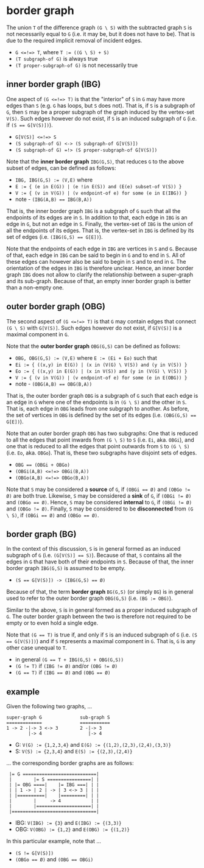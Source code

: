 
<!-- ======================================================================= -->
# border graph

The union `T` of the difference graph `(G \ S)` with the subtracted graph `S`
is not necessarily equal to `G` (i.e. it may be, but it does not have to be).
That is due to the required implicit removal of incident edges.

* `G <=!=> T`, where `T := ((G \ S) + S)`
* `(T subgraph-of G)` is always true
* `(T proper-subgraph-of G)` is not necessarily true

<!-- ======================================================================= -->
## inner border graph (IBG)

One aspect of `(G <=!=> T)` is that the "interior" of `S` in `G` may have more
edges than `S` (e.g. `G` has loops, but `S` does not). That is, if `S` is a
subgraph of `G`, then `S` may be a proper subgraph of the graph induced by
the vertex-set `V(S)`. Such edges however do not exist, if `S` is an induced
subgraph of `G` (i.e. if `(S == G[V(S)])`).

* `G[V(S)] <=!=> S`
* `(S subgraph-of G) <-> (S subgraph-of G[V(S)])`
* `(S subgraph-of G) =!> (S proper-subgraph-of G[V(S)])`

Note that the **inner border graph** `IBG(G,S)`, that reduces `G` to the above
subset of edges, can be defined as follows:

* `IBG, IBG(G,S) := (V,E)` where
* `E := { (e in E(G)) | (e !in E(S)) and (E(e) subset-of V(S)) }`
* `V := { (v in V(G)) | (v endpoint-of e) for some (e in E(IBG)) }`
* note - `(IBG(A,B) == IBG(B,A))`

That is, the inner border graph `IBG` is a subgraph of `G` such that all the
endpoints of its edges are in `S`. In addition to that, each edge in `IBG` is
an edge in `G`, but not an edge in `S`. Finally, the vertex-set of `IBG` is
the union of all the endpoints of its edges. That is, the vertex-set in `IBG`
is defined by its set of edges (i.e. `(IBG(G,S) == G[E])`).

Note that the endpoints of each edge in `IBG` are vertices in `S` and `G`.
Because of that, each edge in `IBG` can be said to begin in `G` and to end in
`S`. All of these edges can however also be said to begin in `S` and to end
in `G`. The orientation of the edges in `IBG` is therefore unclear. Hence, an
inner border graph `IBG` does not allow to clarify the relationship between a
super-graph and its sub-graph. Because of that, an empty inner border graph is
better than a non-empty one.

<!-- ======================================================================= -->
## outer border graph (OBG)

The second aspect of `(G <=!=> T)` is that `G` may contain edges that connect
`(G \ S)` with `G[V(S)]`. Such edges however do not exist, if `G[V(S)]` is a
maximal component in `G`.

Note that the **outer border graph** `OBG(G,S)` can be defined as follows:

* `OBG, OBG(G,S) := (V,E)` where `E := (Ei + Eo)` such that
* `Ei := { ((x,y) in E(G)) | (x in (V(G) \ V(S)) and (y in V(S)) }`
* `Eo := { ((x,y) in E(G)) | (x in V(S)) and (y in (V(G) \ V(S)) }`
* `V := { (v in V(G)) | (v endpoint-of e) for some (e in E(OBG)) }`
* note - `(OBG(A,B) == OBG(B,A))`

That is, the outer border graph `OBG` is a subgraph of `G` such that each edge
is an edge in `G` where one of the endpoints is in `(G \ S)` and the other in
`S`. That is, each edge in `OBG` leads from one subgraph to another. As before,
the set of vertices in `OBG` is defined by the set of its edges (i.e.
`(OBG(G,S) == G[E])`).

Note that an outer border graph `OBG` has two subgraphs: One that is reduced
to all the edges that point inwards from `(G \ S)` to `S` (i.e. `Ei`, aka.
`OBGi`), and one that is reduced to all the edges that point outwards from
`S` to `(G \ S)` (i.e. `Eo`, aka. `OBGo`). That is, these two subgraphs have
disjoint sets of edges.

* `OBG == (OBGi + OBGo)`
* `(OBGi(A,B) <=!=> OBGi(B,A))`
* `(OBGo(A,B) <=!=> OBGo(B,A))`

Note that `S` may be considered a **source** of `G`, if `(OBGi == Ø)` and
`(OBGo != Ø)` are both true. Likewise, `S` may be considered a **sink** of `G`,
if `(OBGi != Ø)` and `(OBGo == Ø)`. Hence, `S` may be considered **internal**
to `G`, if `(OBGi != Ø)` and `(OBGo != Ø)`. Finally, `S` may be considered to
be **disconnected** from `(G \ S)`, if `(OBGi == Ø)` and `(OBGo == Ø)`.

<!-- ======================================================================= -->
## border graph (BG)

In the context of this discussion, `S` is in general formed as an induced
subgraph of `G` (i.e. `(G[V(S)] == S)`). Because of that, `S` contains all
the edges in `G` that have both of their endpoints in `S`. Because of that,
the inner border graph `IBG(G,S)` is assumed to be empty.

* `(S == G[V(S)]) -> (IBG(G,S) == Ø)`

Because of that, the term **border graph** `BG(G,S)` (or simply `BG`) is in
general used to refer to the outer border graph `OBG(G,S)` (i.e. `(BG := OBG)`).

Similar to the above, `S` is in general formed as a proper induced subgraph
of `G`. The outer border graph between the two is therefore not required to
be empty or to even hold a single edge.

Note that `(G == T)` is true if, and only if `S` is an induced subgraph of
`G` (i.e. `(S == G[V(S)])`) and if `S` represents a maximal component in `G`.
That is, `G` is any other case unequal to `T`.

* in general `(G == T + IBG(G,S) + OBG(G,S))`
* `(G != T)` if `(IBG != Ø)` and/or `(OBG != Ø)`
* `(G == T)` if `(IBG == Ø)` and `(OBG == Ø)`

<!-- ======================================================================= -->
## example

Given the following two graphs, ...

```
super-graph G              sub-graph S
=============              ===========
1 -> 2 -|-> 3 <-> 3        2 -|-> 3
        |-> 4                 |-> 4
```

* G: `V(G) := {1,2,3,4}` and `E(G) := {(1,2),(2,3),(2,4),(3,3)}`
* S: `V(S) := {2,3,4}` and `E(S) := {(2,3),(2,4)}`

... the corresponding border graphs are as follows:

```
 |= G ===========================|
 |        |= S ================| |
 | |= OBG ====|    |= IBG ===| | |
 | | 1 -> | 2 | -> | 3 <-> 3 | | |
 | |==========|    |=========| | |
 |        |     -> 4           | |
 |        |====================| |
 |===============================|
```

* IBG: `V(IBG) := {3}` and `E(IBG) := {(3,3)}`
* OBG: `V(OBG) := {1,2}` and `E(OBG) := {(1,2)}`

In this particular example, note that ...

* `(S != G[V(S)])`
* `(OBGo == Ø)` and `(OBG == OBGi)`

